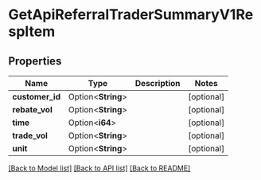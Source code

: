 # GetApiReferralTraderSummaryV1RespItem

## Properties

Name | Type | Description | Notes
------------ | ------------- | ------------- | -------------
**customer_id** | Option<**String**> |  | [optional]
**rebate_vol** | Option<**String**> |  | [optional]
**time** | Option<**i64**> |  | [optional]
**trade_vol** | Option<**String**> |  | [optional]
**unit** | Option<**String**> |  | [optional]

[[Back to Model list]](../README.md#documentation-for-models) [[Back to API list]](../README.md#documentation-for-api-endpoints) [[Back to README]](../README.md)


